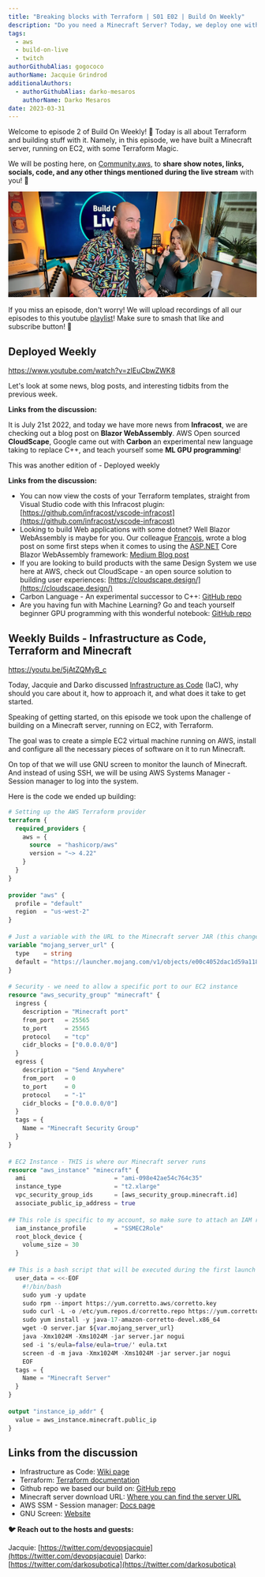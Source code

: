 ```yaml
---
title: "Breaking blocks with Terraform | S01 E02 | Build On Weekly"
description: "Do you need a Minecraft Server? Today, we deploy one with Terraform"
tags:
  - aws
  - build-on-live
  - twitch
authorGithubAlias: gogococo
authorName: Jacquie Grindrod
additionalAuthors: 
  - authorGithubAlias: darko-mesaros
    authorName: Darko Mesaros
date: 2023-03-31
---
```


Welcome to episode 2 of Build On Weekly! 🥳 Today is all about Terraform and building stuff with it. Namely, in this episode, we have built a Minecraft server, running on EC2, with some Terraform Magic.

We will be posting here, on [Community.aws](/livestreams/build-on-weekly), to **share show notes, links, socials, code, and any other things mentioned during the live stream** with you! 🚀

![Jacquie and Darko before the show](images/header.webp)

If you miss an episode, don't worry! We will upload recordings of all our episodes to this youtube [playlist](https://youtube.com/playlist?list=PLDqi6CuDzubwBQdL4N1tVUwWeNEtOG9vL)! Make sure to smash that like and subscribe button! 🥹

## Deployed Weekly

https://www.youtube.com/watch?v=zIEuCbwZWK8

Let's look at some news, blog posts, and interesting tidbits from the previous week.

**Links from the discussion:**

It is July 21st 2022, and today we have more news from **Infracost**, we are checking out a blog post on **Blazor WebAssembly**. AWS Open sourced **CloudScape**, Google came out with **Carbon** an experimental new language taking to replace C++, and teach yourself some **ML GPU programming**!

This was another edition of - Deployed weekly

**Links from the discussion:**

- You can now view the costs of your Terraform templates, straight from Visual Studio code with this Infracost plugin: [https://github.com/infracost/vscode-infracost](https://github.com/infracost/vscode-infracost)
- Looking to build Web applications with some dotnet? Well Blazor WebAssembly is maybe for you. Our colleague [Francois](https://twitter.com/fbouteruche), wrote a blog post on some first steps when it comes to using the [ASP.NET](http://ASP.NET) Core Blazor WebAssembly framework: [Medium Blog post](https://medium.com/i-love-my-local-farmer-engineering-blog/blazor-webassembly-applications-7cfece9609f6)
- If you are looking to build products with the same Design System we use here at AWS, check out CloudScape - an open source solution to building user experiences: [https://cloudscape.design/](https://cloudscape.design/)
- Carbon Language -  An experimental successor to C++: [GitHub repo](https://github.com/carbon-language/carbon-lang)
- Are you having fun with Machine Learning? Go and teach yourself beginner GPU programming with this wonderful notebook: [GitHub repo](https://github.com/srush/GPU-Puzzles)

## Weekly Builds - Infrastructure as Code, Terraform and Minecraft

https://youtu.be/5jAtZQMyB_c

Today, Jacquie and Darko discussed [Infrastructure as Code](/tags/infrastructure-as-code) (IaC), why should you care about it, how to approach it, and what does it take to get started.

Speaking of getting started, on this episode we took upon the challenge of building on a Minecraft server, running on EC2, with Terraform.

The goal was to create a simple EC2 virtual machine running on AWS, install and configure all the necessary pieces of software on it to run Minecraft.

On top of that we will use GNU screen to monitor the launch of Minecraft. And instead of using SSH, we will be using AWS Systems Manager - Session manager to log into the system.

Here is the code we ended up building:

```terraform
# Setting up the AWS Terraform provider
terraform {
  required_providers {
    aws = {
      source  = "hashicorp/aws"
      version = "~> 4.22"
    }
  }
}

provider "aws" {
  profile = "default"
  region  = "us-west-2"
}

# Just a variable with the URL to the Minecraft server JAR (this changes over time)
variable "mojang_server_url" {
  type    = string
  default = "https://launcher.mojang.com/v1/objects/e00c4052dac1d59a1188b2aa9d5a87113aaf1122/server.jar"
}

# Security - we need to allow a specific port to our EC2 instance
resource "aws_security_group" "minecraft" {
  ingress {
    description = "Minecraft port"
    from_port   = 25565
    to_port     = 25565
    protocol    = "tcp"
    cidr_blocks = ["0.0.0.0/0"]
  }
  egress {
    description = "Send Anywhere"
    from_port   = 0
    to_port     = 0
    protocol    = "-1"
    cidr_blocks = ["0.0.0.0/0"]
  }
  tags = {
    Name = "Minecraft Security Group"
  }
}

# EC2 Instance - THIS is where our Minecraft server runs
resource "aws_instance" "minecraft" {
  ami                         = "ami-098e42ae54c764c35"
  instance_type               = "t2.xlarge"
  vpc_security_group_ids      = [aws_security_group.minecraft.id]
  associate_public_ip_address = true

## This role is specific to my account, so make sure to attach an IAM role relevant to your setup.
  iam_instance_profile        = "SSMEC2Role"
  root_block_device {
    volume_size = 30
  }

## This is a bash script that will be executed during the first launch of the Virtual Machine, and it sets up all we need to run Minecraft
  user_data = <<-EOF
    #!/bin/bash
    sudo yum -y update
    sudo rpm --import https://yum.corretto.aws/corretto.key
    sudo curl -L -o /etc/yum.repos.d/corretto.repo https://yum.corretto.aws/corretto.repo
    sudo yum install -y java-17-amazon-corretto-devel.x86_64
    wget -O server.jar ${var.mojang_server_url}
    java -Xmx1024M -Xms1024M -jar server.jar nogui
    sed -i 's/eula=false/eula=true/' eula.txt
    screen -d -m java -Xmx1024M -Xms1024M -jar server.jar nogui
    EOF
  tags = {
    Name = "Minecraft Server"
  }
}

output "instance_ip_addr" {
  value = aws_instance.minecraft.public_ip
}
```

## Links from the discussion

- Infrastructure as Code: [Wiki page](https://en.wikipedia.org/wiki/Infrastructure_as_code)
- Terraform: [Terraform documentation](https://www.terraform.io/downloads)
- Github repo we based our build on: [GitHub repo](https://github.com/HarryNash/terraform-minecraft)
- Minecraft server download URL: [Where you can find the server URL](https://www.minecraft.net/en-us/download/server)
- AWS SSM - Session manager: [Docs page](https://docs.aws.amazon.com/systems-manager/latest/userguide/session-manager.html)
- GNU Screen: [Website](https://www.gnu.org/software/screen/)

**🐦 Reach out to the hosts and guests:**

Jacquie: [https://twitter.com/devopsjacquie](https://twitter.com/devopsjacquie)
Darko: [https://twitter.com/darkosubotica](https://twitter.com/darkosubotica)

